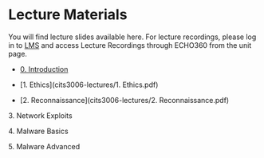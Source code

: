 # Lecture Materials

You will find lecture slides available here. For lecture recordings, please log in to [LMS](https://lms.uwa.edu.au/) and access Lecture Recordings through ECHO360 from the unit page.



* [0\. Introduction](cits3006-lectures/0.introduction.pdf)

* [1\. Ethics](cits3006-lectures/1. Ethics.pdf)

* [2\. Reconnaissance](cits3006-lectures/2. Reconnaissance.pdf)

3\. Network Exploits

4\. Malware Basics

5\. Malware Advanced

&#x20;
